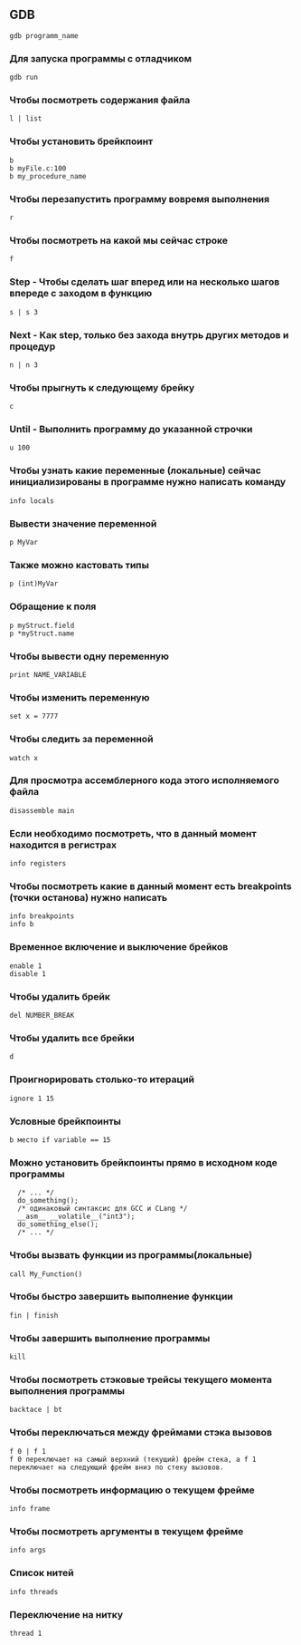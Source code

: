 ## GDB
```
gdb programm_name
```
### Для запуска программы с отладчиком 
```
gdb run
```
### Чтобы посмотреть содержания файла
```
l | list
```
### Чтобы установить брейкпоинт
```
b
b myFile.c:100
b my_procedure_name 
```
### Чтобы перезапустить программу вовремя выполнения
```
r
```
### Чтобы посмотреть на какой мы сейчас строке 
```
f
```
### Step - Чтобы сделать шаг вперед или на несколько шагов впереде с заходом в функцию
```
s | s 3
```
### Next - Как step, только без захода внутрь других методов и процедур
```
n | n 3
```
### Чтобы прыгнуть к следующему брейку 
```
c
```
### Until - Выполнить программу до указанной строчки
```
u 100
```
### Чтобы узнать какие переменные (локальные) сейчас инициализированы в программе нужно написать команду
```
info locals
```
### Вывести значение переменной
```
p MyVar
```
### Также можно кастовать типы 
```
p (int)MyVar
```
### Обращение к поля
```
p myStruct.field
p *myStruct.name
```
### Чтобы вывести одну переменную 
```
print NAME_VARIABLE
```
### Чтобы изменить переменную
```
set x = 7777
```
### Чтобы следить за переменной 
``` 
watch x
```
### Для просмотра ассемблерного кода этого исполняемого файла
```
disassemble main
```
### Если необходимо посмотреть, что в данный момент находится в регистрах
```
info registers
```
### Чтобы посмотреть какие в данный момент есть breakpoints (точки останова) нужно написать 
```
info breakpoints
info b
```
### Временное включение и выключение брейков
```
enable 1
disable 1
```
### Чтобы удалить брейк 
```
del NUMBER_BREAK
```
### Чтобы удалить все брейки
```
d
```
### Проигнорировать столько-то итераций
```
ignore 1 15
```
### Условные брейкпоинты 
```
b место if variable == 15
```
### Можно установить брейкпоинты прямо в исходном коде программы
```
  /* ... */
  do_something();
  /* одинаковый синтаксис для GCC и CLang */
  __asm__ __volatile__("int3");
  do_something_else();
  /* ... */
```
### Чтобы вызвать функции из программы(локальные)   
```
call My_Function()
```
### Чтобы быстро завершить выполнение функции 
```
fin | finish
```
### Чтобы завершить выполнение программы 
```
kill
```
### Чтобы посмотреть стэковые трейсы текущего момента выполнения программы
```
backtace | bt
```
### Чтобы переключаться между фреймами стэка вызовов
```
f 0 | f 1
f 0 переключает на самый верхний (текущий) фрейм стека, а f 1 переключает на следующий фрейм вниз по стеку вызовов.
```
### Чтобы посмотреть информацию о текущем фрейме
```
info frame
```
### Чтобы посмотреть аргументы в текущем фрейме
```
info args
```
### Список нитей
```
info threads
```
### Переключение на нитку
```
thread 1
```





